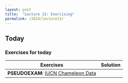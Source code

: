 ```yaml
---
layout: post
title:  "Lecture 13: Exercising"
permalink: /2024/lecture13/
---
```


## Today


### Exercises for today

| Exercises                                                                                                               | Solution |
|-------------------------------------------------------------------------------------------------------------------------|----------|
| **PSEUDOEXAM**: [ IUCN Chameleon Data ](https://adamtkocsis.com/rkheion/Exercises/2024-01-07_iucn_chameleon_table.html) |          |
